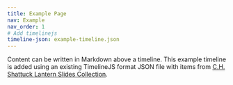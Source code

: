 ```yaml
---
title: Example Page
nav: Example
nav_order: 1
# Add timelinejs
timeline-json: example-timeline.json
---
```


Content can be written in Markdown above a timeline.
This example timeline is added using an existing TimelineJS format JSON file with items from [C.H. Shattuck Lantern Slides Collection](https://www.lib.uidaho.edu/digital/shattuck/).
